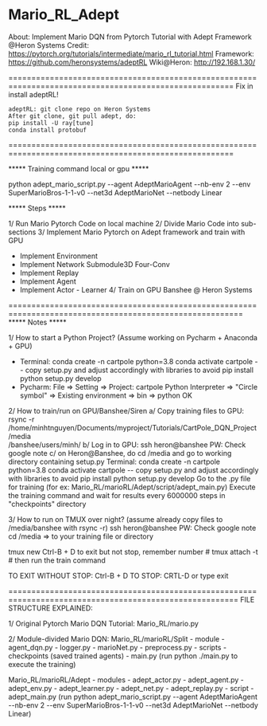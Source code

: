 # Mario_RL_Adept
About: Implement Mario DQN from Pytorch Tutorial with Adept Framework @Heron Systems
Credit: https://pytorch.org/tutorials/intermediate/mario_rl_tutorial.html
Framework: https://github.com/heronsystems/adeptRL
Wiki@Heron: http://192.168.1.30/

=======================================================================================================
Fix in install adeptRL!

    adeptRL: git clone repo on Heron Systems
    After git clone, git pull adept, do:
    pip install -U ray[tune]
    conda install protobuf

=======================================================================================================

***** Training command local or gpu *****

python adept_mario_script.py --agent AdeptMarioAgent --nb-env 2 --env SuperMarioBros-1-1-v0 --net3d AdeptMarioNet --netbody Linear

***** Steps *****

1/ Run Mario Pytorch Code on local machine
2/ Divide Mario Code into sub-sections
3/ Implement Mario Pytorch on Adept framework and train with GPU 
   + Implement Environment
   + Implement Network Submodule3D Four-Conv
   + Implement Replay
   + Implement Agent
   + Implement Actor - Learner
4/ Train on GPU Banshee @ Heron Systems
   
=========================================================================================================
***** Notes *****

1/ How to start a Python Project? (Assume working on Pycharm + Anaconda + GPU)
* Terminal:
   conda create -n cartpole python=3.8
   conda activate cartpole
   -- copy setup.py and adjust accordingly with libraries to avoid pip install
   python setup.py develop
* Pycharm:
   File => Setting => Project: cartpole
   Python Interpreter => "Circle symbol" => Existing environment => bin => python
   OK

2/ How to train/run on GPU/Banshee/Siren
   a/ Copy training files to GPU:
      rsync -r /home/minhtnguyen/Documents/myproject/Tutorials/CartPole_DQN_Project /media                                                    
      /banshee/users/minh/
   b/ Log in to GPU:
      ssh heron@banshee
      PW: Check google note
   c/ on Heron@Banshee, do cd /media and go to working directory containing setup.py
      Terminal:
         conda create -n cartpole python=3.8
         conda activate cartpole
         -- copy setup.py and adjust accordingly with libraries to avoid pip install
         python setup.py develop
      Go to the .py file for training (for ex: Mario_RL/marioRL/Adept/script/adept_main.py)
      Execute the training command and wait for results every 6000000 steps in "checkpoints" directory

3/ How to run on TMUX over night? (assume already copy files to /media/banshee with rsync -r)
   ssh heron@banshee
   PW: Check google note
   cd /media => to your training file or directory
   
   tmux new 
   Ctrl-B + D to exit but not stop, remember number #
   tmux attach -t #
   then run the train command
   
   TO EXIT WITHOUT STOP: Ctrl-B + D
   TO STOP: CRTL-D or type exit
   
========================================================================================================
FILE STRUCTURE EXPLAINED:

1/ Original Pytorch Mario DQN Tutorial: Mario_RL/mario.py

2/ Module-divided Mario DQN:
Mario_RL/marioRL/Split
    - module 
        - agent_dqn.py
        - logger.py
        - marioNet.py
        - preprocess.py
    - scripts
        - checkpoints (saved trained agents)
        - main.py 
    (run python ./main.py to execute the training)

Mario_RL/marioRL/Adept
    - modules
        - adept_actor.py
        - adept_agent.py
        - adept_env.py
        - adept_learner.py
        - adept_net.py
        - adept_replay.py
    - script
        - adept_main.py
    (run python adept_mario_script.py --agent AdeptMarioAgent --nb-env 2 --env SuperMarioBros-1-1-v0 --net3d AdeptMarioNet --netbody Linear)
